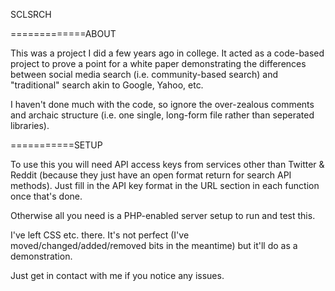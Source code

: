 SCLSRCH

=============ABOUT

This was a project I did a few years ago in college. It acted as a code-based project to prove a point for a white paper demonstrating the differences between social media search (i.e. community-based search) and "traditional" search akin to Google, Yahoo, etc.

I haven't done much with the code, so ignore the over-zealous comments and archaic structure (i.e. one single, long-form file rather than seperated libraries).


===========SETUP

To use this you will need API access keys from services other than Twitter & Reddit (because they just have an open format return for search API methods). Just fill in the API key format in the URL section in each function once that's done.

Otherwise all you need is a PHP-enabled server setup to run and test this.

I've left CSS etc. there. It's not perfect (I've moved/changed/added/removed bits in the meantime) but it'll do as a demonstration.

Just get in contact with me if you notice any issues.